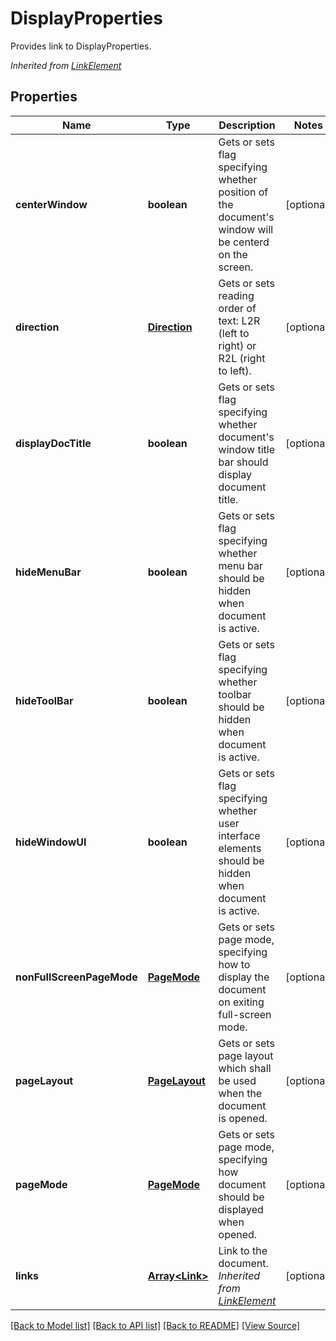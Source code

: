 ﻿# DisplayProperties
Provides link to DisplayProperties.

*Inherited from [LinkElement](LinkElement.md)*
## Properties
Name | Type | Description | Notes
------------ | ------------- | ------------- | -------------
**centerWindow** | **boolean** | Gets or sets flag specifying whether position of the document's window will be centerd on the screen. | [optional]
**direction** | [**Direction**](Direction.md) | Gets or sets reading order of text: L2R (left to right) or R2L (right to left). | [optional]
**displayDocTitle** | **boolean** | Gets or sets flag specifying whether document's window title bar should display document title. | [optional]
**hideMenuBar** | **boolean** | Gets or sets flag specifying whether menu bar should be hidden when document is active. | [optional]
**hideToolBar** | **boolean** | Gets or sets flag specifying whether toolbar should be hidden when document is active. | [optional]
**hideWindowUI** | **boolean** | Gets or sets flag specifying whether user interface elements should be hidden when document is active. | [optional]
**nonFullScreenPageMode** | [**PageMode**](PageMode.md) | Gets or sets page mode, specifying how to display the document on exiting full-screen mode. | [optional]
**pageLayout** | [**PageLayout**](PageLayout.md) | Gets or sets page layout which shall be used when the document is opened. | [optional]
**pageMode** | [**PageMode**](PageMode.md) | Gets or sets page mode, specifying how document should be displayed when opened. | [optional]
**links** | [**Array&lt;Link&gt;**](Link.md) | Link to the document.<br />*Inherited from [LinkElement](LinkElement.md)* | [optional]

[[Back to Model list]](../README.md#documentation-for-models) [[Back to API list]](../README.md#documentation-for-api-endpoints) [[Back to README]](../README.md) [[View Source]](../src/models/displayProperties.ts)


